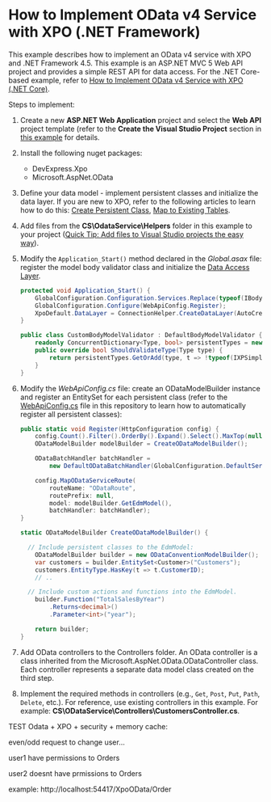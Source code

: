 How to Implement OData v4 Service with XPO (.NET Framework)
========================================

This example describes how to implement an OData v4 service with XPO and .NET Framework 4.5. This example is an ASP.NET MVC 5 Web API project and provides a simple REST API for data access. For the .NET Core-based example, refer to [How to Implement OData v4 Service with XPO (.NET Core)](https://github.com/DevExpress-Examples/XPO_how-to-implement-odata4-service-with-xpo-netcore).

Steps to implement:

1. Create a new **ASP.NET Web Application** project and select the **Web API** project template (refer to the **Create the Visual Studio Project** section in [this example](https://docs.microsoft.com/en-us/aspnet/web-api/overview/odata-support-in-aspnet-web-api/odata-v4/create-an-odata-v4-endpoint) for details.
2. Install the following nuget packages:
	* DevExpress.Xpo
	* Microsoft.AspNet.OData
3. Define your data model - implement persistent classes and initialize the data layer. If you are new to XPO, refer to the following articles to learn how to do this: [Create Persistent Class](https://docs.devexpress.com/CoreLibraries/2256/devexpress-orm-tool/getting-started/tutorial-1-your-first-data-aware-application-with-xpo), [Map to Existing Tables](https://docs.devexpress.com/CoreLibraries/3264/devexpress-orm-tool/concepts/basics-of-creating-persistent-objects-for-existing-data-tables).
4. Add files from the **CS\OdataService\Helpers** folder in this example to your project ([Quick Tip: Add files to Visual Studio projects the easy way](https://blogs.msdn.microsoft.com/davidklinems/2007/12/18/quick-tip-add-files-to-visual-studio-projects-the-easy-way/)).
5. Modify the `Application_Start()` method declared in the *Global.asax* file: register the model body validator class and initialize the [Data Access Layer](https://docs.devexpress.com/CoreLibraries/2121/devexpress-orm-tool/feature-center/connecting-to-a-data-store/data-access-layer).

	```cs
	protected void Application_Start() {
		GlobalConfiguration.Configuration.Services.Replace(typeof(IBodyModelValidator), new CustomBodyModelValidator());
		GlobalConfiguration.Configure(WebApiConfig.Register);
		XpoDefault.DataLayer = ConnectionHelper.CreateDataLayer(AutoCreateOption.SchemaAlreadyExists, true);
	}

    public class CustomBodyModelValidator : DefaultBodyModelValidator {
        readonly ConcurrentDictionary<Type, bool> persistentTypes = new ConcurrentDictionary<Type, bool>();
        public override bool ShouldValidateType(Type type) {
            return persistentTypes.GetOrAdd(type, t => !typeof(IXPSimpleObject).IsAssignableFrom(t));
        }
    }
	```

6. Modify the *WebApiConfig.cs* file: create an ODataModelBuilder instance and register an EntitySet for each persistent class (refer to the [WebApiConfig.cs](CS/ODataService/App_Start/WebApiConfig.cs) file in this repository to learn how to automatically register all persistent classes):

	```cs
	public static void Register(HttpConfiguration config) {
		config.Count().Filter().OrderBy().Expand().Select().MaxTop(null);
		ODataModelBuilder modelBuilder = CreateODataModelBuilder();

		ODataBatchHandler batchHandler =
			new DefaultODataBatchHandler(GlobalConfiguration.DefaultServer);

		config.MapODataServiceRoute(
			routeName: "ODataRoute",
			routePrefix: null,
			model: modelBuilder.GetEdmModel(),
			batchHandler: batchHandler);
	}

	static ODataModelBuilder CreateODataModelBuilder() { 

	  // Include persistent classes to the EdmModel:
		ODataModelBuilder builder = new ODataConventionModelBuilder();
		var customers = builder.EntitySet<Customer>("Customers");
		customers.EntityType.HasKey(t => t.CustomerID);
		// ..

	  // Include custom actions and functions into the EdmModel.
		builder.Function("TotalSalesByYear")
			.Returns<decimal>()
			.Parameter<int>("year");

		return builder;
	}
	```
7. Add OData controllers to the Controllers folder. An OData controller is a class inherited from the Microsoft.AspNet.OData.ODataController class. Each controller represents a separate data model class created on the third step.
8. Implement the required methods in controllers (e.g., `Get`, `Post`, `Put`, `Path`, `Delete`, etc.). For reference, use existing controllers in this example. For example: **CS\ODataService\Controllers\CustomersController.cs**.


TEST Odata + XPO + security + memory cache:

even/odd request to change user...

user1 have permissions to Orders

user2 doesnt have prmissions to Orders

example: http://localhost:54417/XpoOData/Order
